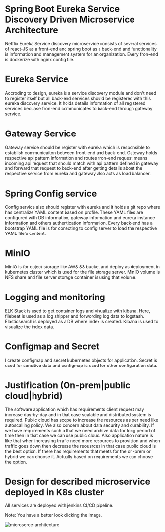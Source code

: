 # Spring Boot Eureka Service Discovery Driven Microservice Architecture
Netflix Eureka Service discovery microservice consists of several services of react-JS as a front-end and spring boot as a back-end and functionality is information and management system for an organization. Every fron-end is dockerize with nginx config file. 

# Eureka Service
Accroding to design, eureka is a service discovery module and don't need to register itself but all back-end services should be registered with this eureka discovery service. It holds details information of all registered services becuase fron-end communicates to back-end through gateway service. 
# Gateway Service
Gateway service should be register with eureka which is responsible to establish communicaiton between front-end and back-end. Gateway holds respective api pattern information and routes fron-end request means incoming api request that should match with api pattern defined in gateway and forward that request to back-end after getting details about the respective service from eureka and gateway also acts as load balancer. 
# Spring Config service
Config service also should register with eureka and it holds a git repo where has centralize YAML content based on profile. These YAML files are configured with DB information, gateway information and eureka instance information and others authentication information. Every back-end has a bootstrap YAML file is for conecting to config server to load the respective YAML file's content. 

# MinIO
MinIO is for object storage like AWS S3 bucket and deploy as deployment in kubernetes cluster which is used for the file storage server. MinIO volume is NFS share and file server storage container is using that volume.  

# Logging and monitoring
ELK Stack is used to get container logs and visualize with kibana. Here, filebeat is used as a log shipper and forwording log data to logstash. Elasticsearch is deployed as a DB where index is created. Kibana is used to visualize the index data. 

# Configmap and Secret
I create configmap and secret kubernetes objects for application. Secret is used for sensitive data and configmap is used for other configuration data. 

# Justification (On-prem|public cloud|hybrid)
The software application which has requirements client request may increase day-by-day and in that case scalable and distributed system is required. Public cloud has scope to increase the resources as per need like autoscalling policy. We also concern about data security and durability. If we have requirements such a that we need archive data for long period of time then in that case we can use public cloud. Also application nature is like that when increasing trrafic need more resources to provision and when traffic goes down then decrease the reousrces in that case public cloud is the best option. If there has requirements that meets for the on-prem or hybrid we can choose it. Actually based on requirements we can choose the option. 

# Design for described microservice deployed in K8s cluster
All services are deployed with jenkins CI/CD pipeline. 

Note: You have a better look clicking the image. 



![microserce-architecture](https://user-images.githubusercontent.com/25055579/182891218-3af9de88-4f23-428d-b865-7f2631b21d71.png)

